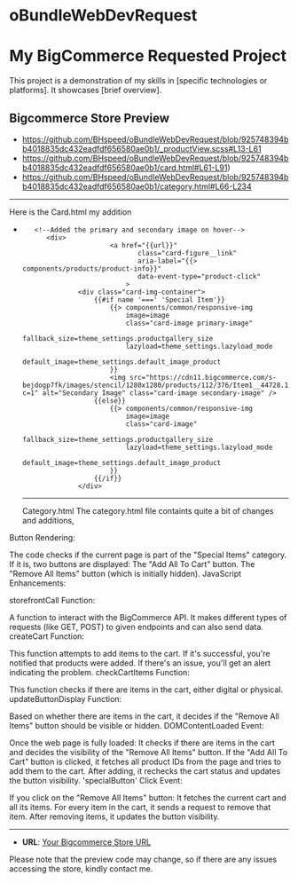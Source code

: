 # oBundleWebDevRequest

# My BigCommerce Requested Project

This project is a demonstration of my skills in [specific technologies or platforms]. It showcases [brief overview].

## Bigcommerce Store Preview

- https://github.com/BHspeed/oBundleWebDevRequest/blob/925748394bb4018835dc432eadfdf656580ae0b1/_productView.scss#L13-L61
- https://github.com/BHspeed/oBundleWebDevRequest/blob/925748394bb4018835dc432eadfdf656580ae0b1/card.html#L61-L91)
- https://github.com/BHspeed/oBundleWebDevRequest/blob/925748394bb4018835dc432eadfdf656580ae0b1/category.html#L66-L234
- ------------------------------------------------------------------------------------------------------------------
Here  is the Card.html my addition 

-        <!--Added the primary and secondary image on hover-->
            <div>
                            <a href="{{url}}"
                                   class="card-figure__link"
                                   aria-label="{{> components/products/product-info}}"
                                   data-event-type="product-click"
                                >
                    <div class="card-img-container">
                        {{#if name '===' 'Special Item'}}
                            {{> components/common/responsive-img
                                image=image
                                class="card-image primary-image"
                                fallback_size=theme_settings.productgallery_size
                                lazyload=theme_settings.lazyload_mode
                                default_image=theme_settings.default_image_product
                            }}
                            <img src="https://cdn11.bigcommerce.com/s-bejdogp7fk/images/stencil/1280x1280/products/112/376/Item1__44728.1691789586.jpg?c=1" alt="Secondary Image" class="card-image secondary-image" />
                        {{else}}
                            {{> components/common/responsive-img
                                image=image
                                class="card-image"
                                fallback_size=theme_settings.productgallery_size
                                lazyload=theme_settings.lazyload_mode
                                default_image=theme_settings.default_image_product
                            }}
                        {{/if}}
                    </div>

     -------------------------------------------------------------------------------------------------------------
     Category.html 
The category.html file containts quite a bit of changes and additions, 

Button Rendering:

The code checks if the current page is part of the "Special Items" category.
If it is, two buttons are displayed:
The "Add All To Cart" button.
The "Remove All Items" button (which is initially hidden).
JavaScript Enhancements:

storefrontCall Function:

A function to interact with the BigCommerce API. It makes different types of requests (like GET, POST) to given endpoints and can also send data.
createCart Function:

This function attempts to add items to the cart. If it's successful, you're notified that products were added. If there's an issue, you'll get an alert indicating the problem.
checkCartItems Function:

This function checks if there are items in the cart, either digital or physical.
updateButtonDisplay Function:

Based on whether there are items in the cart, it decides if the "Remove All Items" button should be visible or hidden.
DOMContentLoaded Event:

Once the web page is fully loaded:
It checks if there are items in the cart and decides the visibility of the "Remove All Items" button.
If the "Add All To Cart" button is clicked, it fetches all product IDs from the page and tries to add them to the cart. After adding, it rechecks the cart status and updates the button visibility.
'specialButton' Click Event:

If you click on the "Remove All Items" button:
It fetches the current cart and all its items.
For every item in the cart, it sends a request to remove that item.
After removing items, it updates the button visibility.


-----------------------------------------------------------------------------

- **URL**: [Your Bigcommerce Store URL](https://obundle-demo-request.mybigcommerce.com/)

Please note that the preview code may change, so if there are any issues accessing the store, kindly contact me.
